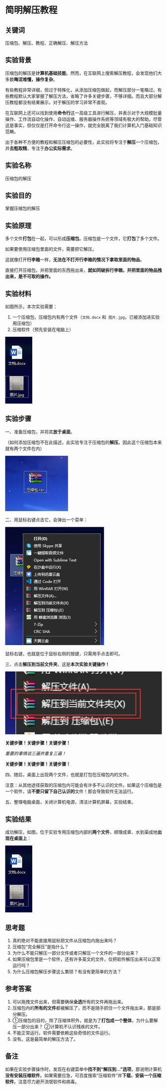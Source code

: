 # 简明解压教程

## 关键词

压缩包、解压、教程、正确解压、解压方法

## 实验背景

压缩包的解压是**计算机基础技能**。然而，在互联网上搜索解压教程，会发现他们大多数**晦涩难懂，操作复杂**。

有些教程非常详细，但过于特殊化，从添加压缩包做起，而解压部分一笔略过。有些教程默认大家掌握了解压方法，省略了许多关键步骤，不够详细。而且大部分解压教程都没有结果展示，对于解压的学习非常不直观。

在互联网上还可以找到使用**命令行**这一高级工具进行解压，并表示对于大规模批量操作、工作流自动化操作、自动运维、服务器操作系统等领域有极大的帮助。尽管这是事实，但仅仅是打开命令行这一操作，就完全脱离了我们计算机入门基础知识范畴。

出于各种不方便的教程和解压压缩包的必要性，此实验将专注于**解压**一个压缩包，并**去粗取精**，专注于**办公实际需求**。

## 实验名称

压缩包的解压

## 实验目的

掌握压缩包的解压

## 实验原理

多个文件**打包**在一起，可以形成**压缩包**。压缩包是一个文件，它**打包**了多个文件。

如果要使用压缩包里面的文件，需要把它解压。

这就像打开**行李箱**一样，**无法在不打开行李箱的情况下拿取里面的物品**。

直接打开压缩包，并把里面的东西拖出来，**就如同破拆行李箱，并把里面的物品拽出来，是不可取的操作。**

## 实验材料

如图所示，本次实验需要：

1. 一个压缩包，压缩包内有两个文件（`文档.docx` 和` 图片.jpg`，已被添加进实验用压缩包）
2. 压缩软件（预先安装在电脑上）

![material](image/1.jpg)

## 实验步骤

一、准备压缩包，并将其**放于桌面**。

（如何添加压缩包不在此描述，此实验专注于压缩包的**解压**。因此这个压缩包本来就有两个文件在内）

![](image/2.jpg)



二、用鼠标右键点击它，会弹出一个菜单：

![](image/3.jpg)

鼠标右键，也就是位于鼠标右侧的按键，只需用手点击即可。



三、点击**解压到当前文件夹**，这是**本次实验关键操作！**

![](image/5.jpg)

**关键步骤！关键步骤！关键步骤！**

*重要的事情说三遍并重复三遍！*

**关键步骤！关键步骤！关键步骤！**



四、随后，桌面上出现两个文件，也就是打包在压缩包内的文件。

注意：从其他途径获取的压缩包内可能会有许多不认识的文件。如果这个压缩包是一个软件，请**不要只留下自己认识的**文件！那会导致软件无法运行。



五、整理电脑桌面，关闭计算机电源，清洁计算机屏幕，实验结束。

## 实验结果

成功解压，如图，位于实验专用压缩包内部的**两个文件**，顺理成章、水到渠成地**出现在桌面上**：

![material](image/1.jpg)

## 思考题

1. 真的绝对不能直接用鼠标把文件从压缩包内拖出来吗？
2. 压缩包“完全解压”是指什么？
3. 为什么不能只解压一部分文件或者只解压一个文件的一部分出来？
4. 如果压缩包里是一个软件，还有许多英文的文件，仅把软件解压出来可以正常运行吗？
5. 为什么压缩包解压步骤这么繁琐？有没有更简单的方法？

## 参考答案

1. 可以拖拽文件出来，但需要确保**全选**所有的文件再拖出来。
2. 压缩包内的**所有的文件**都被解压了，而不是随手抓住一个文件拖出来，那是部分解压。
3. ①压缩包的目的，除了压缩体积外，就是为了**打包成一个整体**，为什么要解压一部分出来？ ②计算机不认识残疾的文件。
4. 不能正常运行。软件需要依赖这些奇怪的文件运行。
5. 没有。这是最简单的解压方法了。

## 备注

如果在实验步骤操作时，发现在右键菜单中**找不到“解压到...”选项**，那说明计算机**没有安装压缩软件**。如果需要应急，可百度搜索“压缩软件”并**下载、安装一个压缩软件**。注意尽力避开流氓软件和病毒。

